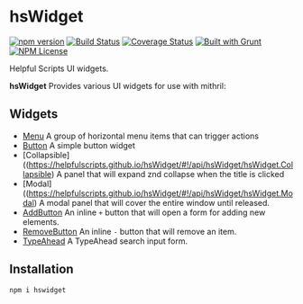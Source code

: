 hsWidget 
========
[![npm version](https://badge.fury.io/js/hswidget.svg)](https://badge.fury.io/js/hswidget) 
[![Build Status](https://travis-ci.org/HelpfulScripts/hsWidget.svg?branch=master)](https://travis-ci.org/HelpfulScripts/hsWidget)
[![Coverage Status](https://coveralls.io/repos/github/HelpfulScripts/hsWidget/badge.svg?branch=master)](https://coveralls.io/github/HelpfulScripts/hsWidget?branch=master)
[![Built with Grunt](https://cdn.gruntjs.com/builtwith.svg)](https://gruntjs.com/) 
[![NPM License](https://img.shields.io/badge/license-MIT-brightgreen.svg)](https://www.npmjs.com/package/hswidget)

Helpful Scripts UI widgets.

**hsWidget** Provides various UI widgets for use with mithril:

## Widgets
- [Menu](https://helpfulscripts.github.io/hsWidget/#!/api/hsWidget/hsWidget.Menu.Menu)  A group of horizontal menu items that can trigger actions 
- [Button](https://helpfulscripts.github.io/hsWidget/#!/api/hsWidget/hsWidget.Button.Button) A simple button widget
- [Collapsible]((https://helpfulscripts.github.io/hsWidget/#!/api/hsWidget/hsWidget.Collapsible) A panel that will expand znd collapse when the title is clicked
- [Modal]((https://helpfulscripts.github.io/hsWidget/#!/api/hsWidget/hsWidget.Modal) A modal panel that will cover the entire window until released.
- [AddButton](https://helpfulscripts.github.io/hsWidget/#!/api/hsWidget/hsWidget.AddRemove) An inline `+` button that will open a form for adding new elements.
- [RemoveButton](https://helpfulscripts.github.io/hsWidget/#!/api/hsWidget/hsWidget.AddRemove) An inline `-` button that will remove an item.
- [TypeAhead](https://helpfulscripts.github.io/hsWidget/#!/api/hsWidget/hsWidget.TypeAhead) A TypeAhead search input form.

## Installation
`npm i hswidget`

